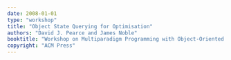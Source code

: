 ```yaml
---
date: 2008-01-01
type: "workshop"
title: "Object State Querying for Optimisation"
authors: "David J. Pearce and James Noble"
booktitle: "Workshop on Multiparadigm Programming with Object-Oriented Languages (MPOOL)"
copyright: "ACM Press"
---
```


